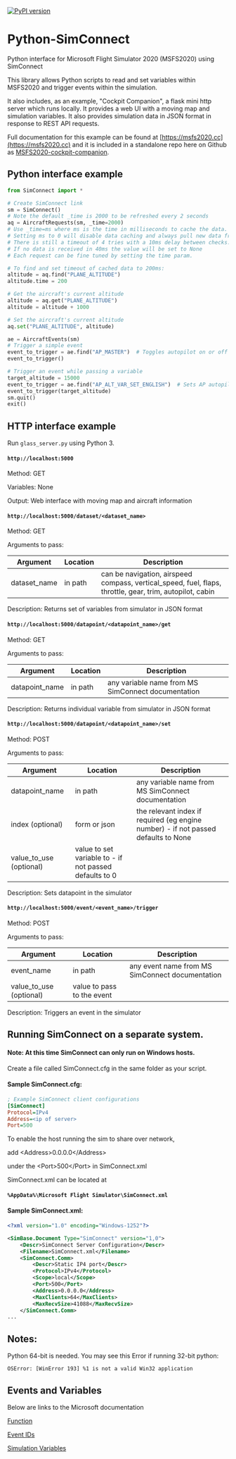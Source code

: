 [![PyPI version](https://badge.fury.io/py/SimConnect.svg)](https://badge.fury.io/py/SimConnect)
# Python-SimConnect

Python interface for Microsoft Flight Simulator 2020 (MSFS2020) using SimConnect

This library allows Python scripts to read and set variables within MSFS2020 and trigger events within the simulation.

It also includes, as an example, "Cockpit Companion", a flask mini http server which runs locally. It provides a web UI with a moving map and simulation variables. It also provides simulation data in JSON format in response to REST API requests.

Full documentation for this example can be found at [https://msfs2020.cc](https://msfs2020.cc) and it is included in a standalone repo here on Github as [MSFS2020-cockpit-companion](https://github.com/hankhank10/MSFS2020-cockpit-companion).

## Python interface example

```py
from SimConnect import *

# Create SimConnect link
sm = SimConnect()
# Note the default _time is 2000 to be refreshed every 2 seconds
aq = AircraftRequests(sm, _time=2000)
# Use _time=ms where ms is the time in milliseconds to cache the data.
# Setting ms to 0 will disable data caching and always pull new data from the sim.
# There is still a timeout of 4 tries with a 10ms delay between checks.
# If no data is received in 40ms the value will be set to None
# Each request can be fine tuned by setting the time param.

# To find and set timeout of cached data to 200ms:
altitude = aq.find("PLANE_ALTITUDE")
altitude.time = 200

# Get the aircraft's current altitude
altitude = aq.get("PLANE_ALTITUDE")
altitude = altitude + 1000

# Set the aircraft's current altitude
aq.set("PLANE_ALTITUDE", altitude)

ae = AircraftEvents(sm)
# Trigger a simple event
event_to_trigger = ae.find("AP_MASTER")  # Toggles autopilot on or off
event_to_trigger()

# Trigger an event while passing a variable
target_altitude = 15000
event_to_trigger = ae.find("AP_ALT_VAR_SET_ENGLISH")  # Sets AP autopilot hold level
event_to_trigger(target_altitude)
sm.quit()
exit()
```

## HTTP interface example

Run `glass_server.py` using Python 3.

#### `http://localhost:5000`
Method: GET

Variables: None

Output: Web interface with moving map and aircraft information

#### `http://localhost:5000/dataset/<dataset_name>`
Method: GET

Arguments to pass:

|Argument|Location|Description|
|---|---|---|
|dataset_name|in path|can be navigation, airspeed compass, vertical_speed, fuel, flaps, throttle, gear, trim, autopilot, cabin|

Description: Returns set of variables from simulator in JSON format


#### `http://localhost:5000/datapoint/<datapoint_name>/get`
Method: GET

Arguments to pass:

|Argument|Location|Description|
|---|---|---|
|datapoint_name|in path|any variable name from MS SimConnect documentation|

Description: Returns individual variable from simulator in JSON format


#### `http://localhost:5000/datapoint/<datapoint_name>/set`
Method: POST

Arguments to pass:

|Argument|Location|Description|
|---|---|---|
|datapoint_name|in path|any variable name from MS SimConnect documentation|
|index (optional)|form or json|the relevant index if required (eg engine number) - if not passed defaults to None|
|value_to_use (optional)|value to set variable to - if not passed defaults to 0|

Description: Sets datapoint in the simulator

#### `http://localhost:5000/event/<event_name>/trigger`
Method: POST

Arguments to pass:

|Argument|Location|Description|
|---|---|---|
|event_name|in path|any event name from MS SimConnect documentation|
|value_to_use (optional)|value to pass to the event|

Description: Triggers an event in the simulator

## Running SimConnect on a separate system.

#### Note: At this time SimConnect can only run on Windows hosts.

Create a file called SimConnect.cfg in the same folder as your script.
#### Sample SimConnect.cfg:
```ini
; Example SimConnect client configurations
[SimConnect]
Protocol=IPv4
Address=<ip of server>
Port=500
```
To enable the host running the sim to share over network,

add \<Address\>0.0.0.0\</Address\>

under the \<Port\>500\</Port\> in SimConnect.xml

SimConnect.xml can be located at
#### `%AppData%\Microsoft Flight Simulator\SimConnect.xml`

#### Sample SimConnect.xml:
```xml
<?xml version="1.0" encoding="Windows-1252"?>

<SimBase.Document Type="SimConnect" version="1,0">
    <Descr>SimConnect Server Configuration</Descr>
    <Filename>SimConnect.xml</Filename>
    <SimConnect.Comm>
        <Descr>Static IP4 port</Descr>
        <Protocol>IPv4</Protocol>
        <Scope>local</Scope>
        <Port>500</Port>
        <Address>0.0.0.0</Address>
        <MaxClients>64</MaxClients>
        <MaxRecvSize>41088</MaxRecvSize>
    </SimConnect.Comm>
...
```
## Notes:

Python 64-bit is needed. You may see this Error if running 32-bit python:

```OSError: [WinError 193] %1 is not a valid Win32 application```



## Events and Variables

Below are links to the Microsoft documentation

[Function](https://docs.microsoft.com/en-us/previous-versions/microsoft-esp/cc526983(v=msdn.10))

[Event IDs](https://docs.microsoft.com/en-us/previous-versions/microsoft-esp/cc526980(v=msdn.10))

[Simulation Variables](https://docs.microsoft.com/en-us/previous-versions/microsoft-esp/cc526981(v=msdn.10))
